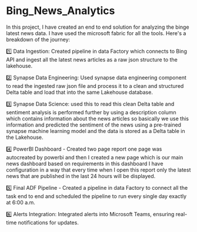 # Bing_News_Analytics
In this project, I have created an end to end solution for analyzing the binge latest news data. I have used the microsoft fabric for all the tools. Here's a breakdown of the journey:

1️⃣ Data Ingestion: Created pipeline in data Factory which connects to Bing API and ingest all the latest news articles as a raw json structure to the lakehouse.

2️⃣ Synapse Data Engineering: Used synapse data engineering component to read the ingested raw json file and process it to a clean and structured Delta table and load that into the same Lakehouse database.

3️⃣ Synapse Data Science: used this to read this clean Delta table and sentiment analysis is performed further by using a description column which contains information about the news articles so basically we use this information and predicted the sentiment of the news using a pre-trained synapse machine learning model and the data is stored as a Delta table in the Lakehouse.

4️⃣ PowerBI Dashboard - Created two page report one page was autocreated by powerbi and then I created a new page which is our main news dashboard based on requirements in this dashboard I have configuration in a way that every time when I open this report only the latest news that are published in the last 24 hours will be displayed.

5️⃣ Final ADF Pipeline - Created a pipeline in data Factory to connect all the task end to end and scheduled the pipeline to run every single day exactly at 6:00 a.m.

6️⃣ Alerts Integration: Integrated alerts into Microsoft Teams, ensuring real-time notifications for updates.
